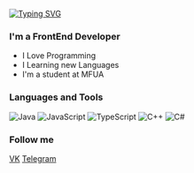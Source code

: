 [![Typing SVG](https://readme-typing-svg.demolab.com?font=Fira+Code&weight=500&pause=1000&width=435&lines=Hi+there+%F0%9F%91%8B%2C+I'm+Ruslan)](https://git.io/typing-svg)

### I'm a FrontEnd Developer
- I Love Programming
- I Learning new Languages
- I'm a student at MFUA

### Languages and Tools
![Java](https://img.shields.io/badge/-Java-090909?style=for-the-badge&logo=java&logoColor=47C5FE)
![JavaScript](https://img.shields.io/badge/-JavaScript-090909?style=for-the-badge&logo=javascript&logoColor=47C5FE)
![TypeScript](https://img.shields.io/badge/-TypeScript-090909?style=for-the-badge&logo=typescript&logoColor=47C5FE)
![C++](https://img.shields.io/badge/-C++-090909?style=for-the-badge&logo=C%2b%2b&logoColor=47C5FE)
![C#](https://img.shields.io/badge/-C%23-090909?style=for-the-badge&logo=csharp&logoColor=47C5FE)

### Follow me
[VK](https://vk.com/id806316484)
[Telegram](https://t.me/moyakov1)
